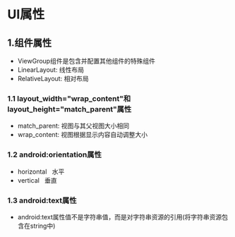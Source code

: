 # UI属性
## 1.组件属性
* ViewGroup组件是包含并配置其他组件的特殊组件
* LinearLayout: 线性布局
* RelativeLayout: 相对布局
### 1.1 layout_width="wrap_content"和layout_height="match_parent"属性
* match_parent: 视图与其父视图大小相同
* wrap_content: 视图根据显示内容自动调整大小
### 1.2 android:orientation属性
* horizontal   水平 
* vertical   垂直
### 1.3 android:text属性
* android:text属性值不是字符串值，而是对字符串资源的引用(将字符串资源包含在string中)

 
